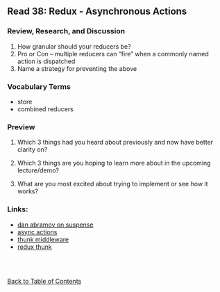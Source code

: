 ## Read 38: Redux - Asynchronous Actions

### Review, Research, and Discussion

1. How granular should your reducers be?
1. Pro or Con – multiple reducers can “fire” when a commonly named action is dispatched
1. Name a strategy for preventing the above

### Vocabulary Terms

- store
- combined reducers

### Preview

1. Which 3 things had you heard about previously and now have better clarity on?

1. Which 3 things are you hoping to learn more about in the upcoming lecture/demo?

1. What are you most excited about trying to implement or see how it works?

### Links:

- [dan abramov on suspense]()
- [async actions](https://redux.js.org/advanced/asyncactions)
- [thunk middleware](https://github.com/reduxjs/redux-thunk)
- [redux thunk](https://alligator.io/redux/redux-thunk/)

<br>
<br>

[Back to Table of Contents](README.md)